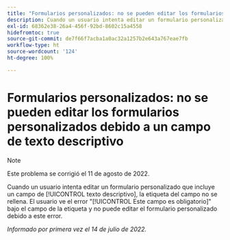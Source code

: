 ```yaml
---
title: "Formularios personalizados: no se pueden editar los formularios personalizados debido a un campo de texto descriptivo"
description: Cuando un usuario intenta editar un formulario personalizado que incluye un campo de texto descriptivo, la [!UICONTROL etiqueta] del campo no se rellena. El usuario ve el error "Este campo es obligatorio" bajo el campo de la etiqueta y no puede editar el formulario personalizado debido a este error.
exl-id: 68362e38-26a4-456f-92bd-8602c15a4558
hidefromtoc: true
source-git-commit: de7f66f7acba1a0ac32a1257b2e643a767eae7fb
workflow-type: ht
source-wordcount: '124'
ht-degree: 100%

---
```


# Formularios personalizados: no se pueden editar los formularios personalizados debido a un campo de texto descriptivo

>[!NOTE]
>
> Este problema se corrigió el 11 de agosto de 2022.

Cuando un usuario intenta editar un formulario personalizado que incluye un campo de [!UICONTROL texto descriptivo], la etiqueta del campo no se rellena. El usuario ve el error &quot;[!UICONTROL Este campo es obligatorio]&quot; bajo el campo de la etiqueta y no puede editar el formulario personalizado debido a este error.

_Informado por primera vez el 14 de julio de 2022._
